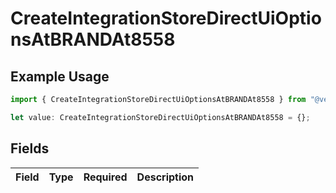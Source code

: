 # CreateIntegrationStoreDirectUiOptionsAtBRANDAt8558

## Example Usage

```typescript
import { CreateIntegrationStoreDirectUiOptionsAtBRANDAt8558 } from "@vercel/sdk/models/createintegrationstoredirectop.js";

let value: CreateIntegrationStoreDirectUiOptionsAtBRANDAt8558 = {};
```

## Fields

| Field       | Type        | Required    | Description |
| ----------- | ----------- | ----------- | ----------- |